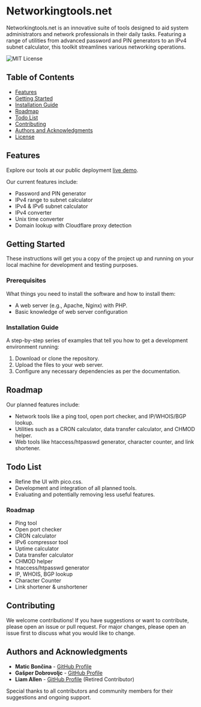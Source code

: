 # Networkingtools.net

Networkingtools.net is an innovative suite of tools designed to aid system administrators and network professionals in their daily tasks. Featuring a range of utilities from advanced password and PIN generators to an IPv4 subnet calculator, this toolkit streamlines various networking operations.

![MIT License](https://img.shields.io/badge/License-MIT-green.svg)

## Table of Contents

- [Features](#features)
- [Getting Started](#getting-started)
- [Installation Guide](#installation-guide)
- [Roadmap](#roadmap)
- [Todo List](#todo-list)
- [Contributing](#contributing)
- [Authors and Acknowledgments](#authors-and-acknowledgments)
- [License](#license)

## Features

Explore our tools at our public deployment [live demo](https://networkingtools.net). 

Our current features include:
- Password and PIN generator
- IPv4 range to subnet calculator
- IPv4 & IPv6 subnet calculator
- IPv4 converter
- Unix time converter
- Domain lookup with Cloudflare proxy detection


## Getting Started

These instructions will get you a copy of the project up and running on your local machine for development and testing purposes.

### Prerequisites

What things you need to install the software and how to install them:

- A web server (e.g., Apache, Nginx) with PHP.
- Basic knowledge of web server configuration

### Installation Guide

A step-by-step series of examples that tell you how to get a development environment running:

1. Download or clone the repository.
2. Upload the files to your web server.
3. Configure any necessary dependencies as per the documentation.

## Roadmap

Our planned features include:

- Network tools like a ping tool, open port checker, and IP/WHOIS/BGP lookup.
- Utilities such as a CRON calculator, data transfer calculator, and CHMOD helper.
- Web tools like htaccess/htpasswd generator, character counter, and link shortener.

## Todo List

- Refine the UI with pico.css.
- Development and integration of all planned tools.
- Evaluating and potentially removing less useful features.

### Roadmap

*   Ping tool
*   Open port checker
*   CRON calculator
*   IPv6 compressor tool
*   Uptime calculator
*   Data transfer calculator
*   CHMOD helper
*   htaccess/htpasswd generator
*   IP, WHOIS, BGP lookup
*   Character Counter
*   Link shortener & unshortener

## Contributing

We welcome contributions! If you have suggestions or want to contribute, please open an issue or pull request. For major changes, please open an issue first to discuss what you would like to change.

## Authors and Acknowledgments

- **Matic Bončina** - [GitHub Profile](https://github.com/maticboncina)
- **Gašper Dobrovoljc** - [GitHub Profile](https://github.com/gapidobri)
- **Liam Allen** - [GitHub Profile](https://github.com/WulfGamesYT) (Retired Contributor)

Special thanks to all contributors and community members for their suggestions and ongoing support.